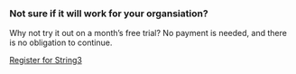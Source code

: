 <h3>Not sure if it will work for your organsiation?</h3>
<p>Why not try it out on a month’s free trial? No payment is needed, and there is no obligation to continue.</p>
<p class="button register-button">
	<a href="/register">
		Register for String3
	</a>
</p>